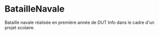 # BatailleNavale
Bataille navale réalisée en première année de DUT Info dans le cadre d'un projet scolaire.
